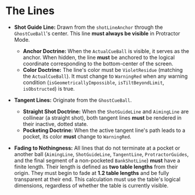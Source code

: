 # The Lines

* **Shot Guide Line:** Drawn from the `shotLineAnchor` through the `GhostCueBall`'s center. This line **must always be visible** in Protractor Mode.
  * **Anchor Doctrine:** When the `ActualCueBall` is visible, it serves as the anchor. When hidden, the line **must** be anchored to the logical coordinate corresponding to the bottom-center of the screen.
  * **Color Doctrine:** The line's color must be `VioletResidue` (matching the `ActualCueBall`). It must change to `WarningRed` when any warning condition (`isGeometricallyImpossible`, `isTiltBeyondLimit`, `isObstructed`) is true.

* **Tangent Lines:** Originate from the `GhostCueBall`.
  * **Straight Shot Doctrine:** When the `ShotGuideLine` and `AimingLine` are collinear (a straight shot), both tangent lines **must** be rendered in their inactive, dotted state.
  * **Pocketing Doctrine:** When the active tangent line's path leads to a pocket, its color **must** change to `WarningRed`.

* **Fading to Nothingness:** All lines that do not terminate at a pocket or another ball (`AimingLine`, `ShotGuideLine`, `TangentLine`, `ProtractorGuides`, and the final segment of a non-pocketed `BankShotLine`) **must** have a finite length. Their length is defined as **two table lengths** from their origin. They must begin to fade at **1.2 table lengths** and be fully transparent at their end. This calculation must use the table's logical dimensions, regardless of whether the table is currently visible.